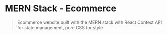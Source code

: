 # MERN Stack - Ecommerce

> Ecommerce website built with the MERN stack with React Context API for state management, pure CSS for style
